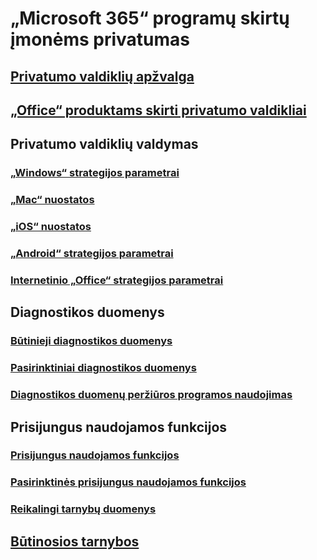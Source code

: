 # „Microsoft 365“ programų skirtų įmonėms privatumas

## [Privatumo valdiklių apžvalga](overview-privacy-controls.md)
## [„Office“ produktams skirti privatumo valdikliai](products-versions-privacy-controls.md)

## Privatumo valdiklių valdymas
### [„Windows“ strategijos parametrai](manage-privacy-controls.md)
### [„Mac“ nuostatos](mac-privacy-preferences.md)
### [„iOS“ nuostatos](ios-privacy-preferences.md)
### [„Android“ strategijos parametrai](android-privacy-controls.md)
### [Internetinio „Office“ strategijos parametrai](office-web-privacy-controls.md)

## Diagnostikos duomenys
### [Būtinieji diagnostikos duomenys](required-diagnostic-data.md)
### [Pasirinktiniai diagnostikos duomenys](optional-diagnostic-data.md)
### [Diagnostikos duomenų peržiūros programos naudojimas](https://support.microsoft.com/office/cf761ce9-d805-4c60-a339-4e07f3182855)

## Prisijungus naudojamos funkcijos
### [Prisijungus naudojamos funkcijos](connected-experiences.md)
### [Pasirinktinės prisijungus naudojamos funkcijos](optional-connected-experiences.md)
### [Reikalingi tarnybų duomenys](required-service-data.md)

## [Būtinosios tarnybos](essential-services.md)